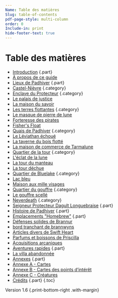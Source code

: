 ```yaml
---
Name: Table des matières
Slug: table-of-contents
pdf-page-style: multi-column
order: 0
Include-in: print
hide-footer-text: true
---
```


# Table des matières

- [Introduction](introduction) {.part}
- [À propos de ce guide](about-this-guide)
- [Lieux de Padhiver](locations-of-neverwinter) {.part}
- [Castel-Nièvre](castle-never) {.category}
- [Enclave du Protecteur](protectors-enclave) {.category}
- [Le palais de justice](le-hall-de-justice)
- [La maison du savoir](la-maison-du-savoir)
- [Les terres flottantes](the-floating-earthmotes) {.category}
- [Le masque de pierre de lune](le-masque-de-pierre-de-lune)
- [Forteresse des pirates](forteresse-des-pirates)
- [Fisher's Float](fishers-float)
- [Quais de Padhiver](neverwinters-docks) {.category}
- [Le Léviathan échoué](le-léviathan-échoué)
- [La taverne du bois flotté](la-taverne-du-bois-flotte)
- [La maison de commerce de Tarmalune](la-maison-de-commerce-de-tarmalune)
- [Quartier de la tour](tower-district) {.category}
- [L'éclat de la lune](l-éclat-de-la-lune)
- [La tour du manteau](la-tour-du-manteau)
- [La tour déchue](la-tour-déchue)
- [Quartier de Bluelake](district-de-Bluelake) {.category}
- [Lac bleu](lac-bleu)
- [Maison aux mille visages](maison-aux-mille-visages)
- [Quartier du gouffre](le-district-du-gouffre) {.category}
- [Le gouffre scellé](le-gouffre-scellé)
- [Neverdeath](neverdeath) {.category}
- [Seigneur Protecteur Dagult Longuebraise](lord-protector-neverember) {.part}
- [Histoire de Padhiver](histoire-de-neverwinter) {.part}
- [Emplacements "Homebrew"](homebrew-locations) {.part}
- [Défenses solides de Brannur](brannurs-dependable-defenses)
- [bord tranchant de brannwyns](brannwyns-sharp-edge)
- [Articles divers de Swift Heart](swift-heart-sundries)
- [Parfums et boissons de Priscilla](priscillas-parfums-et-potables)
- [Acquisitions arcaniques](arcane-acquisitions)
- [Aventures rapides](Quick-Adventures) {.part}
- [La villa abandonnée](la-villa-abandonnee)
- [Annexes](appendix-a-maps-page) {.part}
- [Annexe A - Cartes](annexe-a-cartes-page)
- [Annexe B - Cartes des points d’intérêt](appendix-b-point-of-interest-cards-page)
- [Annexe C - Créatures](annexe-c-page-créatures)
- [Crédits](crédits) {.part}
{.toc}

Version 1.6 {.print-bottom-right .with-margin}